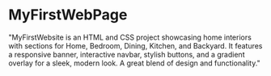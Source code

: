# MyFirstWebPage
"MyFirstWebsite is an HTML and CSS project showcasing home interiors with sections for Home, Bedroom, Dining, Kitchen, and Backyard. It features a responsive banner, interactive navbar, stylish buttons, and a gradient overlay for a sleek, modern look. A great blend of design and functionality."
